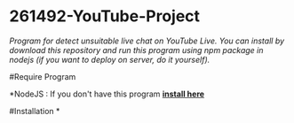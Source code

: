 # 261492-YouTube-Project
*Program for detect unsuitable live chat on YouTube Live. You can install by download this repository and run this program using npm package in nodejs (if you want to deploy on server, do it yourself).*

#Require Program

*NodeJS : If you don't have this program **[install here](https://nodejs.org/en/download/)**

#Installation
* 

